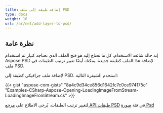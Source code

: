 ```yaml
---
title: إضافة طبقة إلى ملف PSD
type: docs
weight: 10
url: /ar/net/add-layer-to-psd/
---
```


## **نظرة عامة**
إنه حالة شائعة الاستخدام. كل ما تحتاج إليه هو فتح الملف الذي تحتاجه كتيار ثم استخدام Aspose.PSD لإضافة هذا الملف كطبقة جديدة. يمكنك أيضًا تغيير ترتيب الطبقات في ملف PSD.


لإضافة ملف جرافيكي كطبقة إلى PSD، استخدم الشيفرة التالية:

{{< gist "aspose-com-gists" "8a4c9d34ce856d1642fc7c0ce974175c" "Examples-CSharp-Aspose-Opening-LoadingImageFromStream-LoadingImageFromStream.cs" >}}


لتغيير ترتيب الطبقات، يُرجى الاطلاع على [مرجع API طبقات PSD](https://reference.aspose.com/psd/net/aspose.psd.fileformats.psd/psdimage/properties/layers) في فئة [صورة Psd](https://reference.aspose.com/psd/net/aspose.psd.fileformats.psd/psdimage)